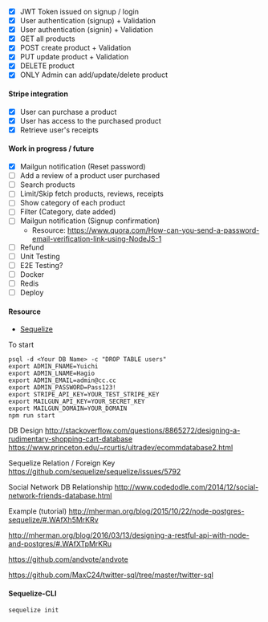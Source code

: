 * [X] JWT Token issued on signup / login
* [X] User authentication (signup) + Validation
* [X] User authentication (signin) + Validation
* [X] GET all products
* [X] POST create product + Validation
* [X] PUT update product + Validation
* [X] DELETE product
* [X] ONLY Admin can add/update/delete product 

#### Stripe integration
* [X] User can purchase a product 
* [X] User has access to the purchased product
* [X] Retrieve user's receipts

#### Work in progress / future
* [X] Mailgun notification (Reset password)
* [ ] Add a review of a product user purchased
* [ ] Search products
* [ ] Limit/Skip fetch products, reviews, receipts
* [ ] Show category of each product
* [ ] Filter (Category, date added)
* [ ] Mailgun notification (Signup confirmation) 
  * Resource: https://www.quora.com/How-can-you-send-a-password-email-verification-link-using-NodeJS-1
* [ ] Refund
* [ ] Unit Testing
* [ ] E2E Testing?
* [ ] Docker
* [ ] Redis
* [ ] Deploy

#### Resource
- [Sequelize](http://docs.sequelizejs.com/en/v3/)

To start
```
psql -d <Your DB Name> -c "DROP TABLE users"
export ADMIN_FNAME=Yuichi
export ADMIN_LNAME=Hagio
export ADMIN_EMAIL=admin@cc.cc
export ADMIN_PASSWORD=Pass123!
export STRIPE_API_KEY=YOUR_TEST_STRIPE_KEY
export MAILGUN_API_KEY=YOUR_SECRET_KEY
export MAILGUN_DOMAIN=YOUR_DOMAIN
npm run start
```

DB Design
http://stackoverflow.com/questions/8865272/designing-a-rudimentary-shopping-cart-database
https://www.princeton.edu/~rcurtis/ultradev/ecommdatabase2.html

Sequelize Relation / Foreign Key
https://github.com/sequelize/sequelize/issues/5792

Social Network DB Relationship
http://www.codedodle.com/2014/12/social-network-friends-database.html

Example (tutorial)
http://mherman.org/blog/2015/10/22/node-postgres-sequelize/#.WAfXh5MrKRv

http://mherman.org/blog/2016/03/13/designing-a-restful-api-with-node-and-postgres/#.WAfXTpMrKRu

https://github.com/andvote/andvote

https://github.com/MaxC24/twitter-sql/tree/master/twitter-sql


#### Sequelize-CLI
```
sequelize init
```


